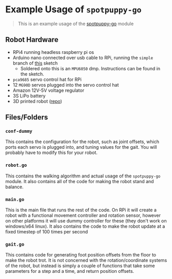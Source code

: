 # Example Usage of `spotpuppy-go`
> This is an example usage of the [spotpuppy-go](https://github.com/JoshPattman/spotpuppy-go) module
## Robot Hardware
* RPi4 running headless raspberry pi os
* Arduino nano connected over usb cable to RPi, running the `simple` branch of [this](https://github.com/JoshPattman/arduino-mpu6050) sketch
	* Soldered onto this is an `MPU6050` dmp. Instructions can be found in the sketch.
* `pca9685` servo control hat for RPi
* 12 `MG90D` servos plugged into the servo control hat
* Amazon 12V-5V voltage regulator
* 3S LiPo battery
* 3D printed robot ([repo](https://github.com/JoshPattman/spotpuppy-models))
## Files/Folders
### `conf-dummy`
This contains the configuration for the robot, such as joint offsets, which ports each servo is plugged into, and tuning values for the gait. You will probably have to modify this for your robot.
### `robot.go`
This contains the walking algorithm and actual usage of the `spotpuppy-go` module. It also contains all of the code for making the robot stand and balance.
### `main.go`
This is the main file that runs the rest of the code. On RPi it will create a robot with a functional movement controller and rotation sensor, however on other platforms it will use dummy controller for these (they don't work on windows/x64 linux). It also contains the code to make the robot update at a fixed timestep of 100 times per second
### `gait.go`
This contains code for generating foot position offsets from the floor to make the robot trot. It is not concerned with the rotation/coordinate systems of the robot, but instead is simply a couple of functions that take some parameters for a step and a time, and return position offsets.